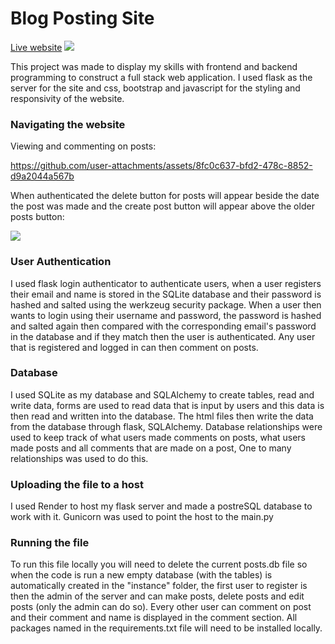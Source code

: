 <h1>Blog Posting Site</h1>
<a href="https://blog-posting-site.onrender.com/">Live website</a>
<img src="https://github.com/user-attachments/assets/295b4775-134e-473a-9251-1e1f9ed9b2a1">

This project was made to display my skills with frontend and backend programming to construct a full stack web application.
I used flask as the server for the site and css, bootstrap and javascript for the styling and responsivity of the website.
<h3>Navigating the website</h3>

<p>Viewing and commenting on posts:</p>

https://github.com/user-attachments/assets/8fc0c637-bfd2-478c-8852-d9a2044a567b
<p>When authenticated the delete button for posts will appear beside the date the post was made and the create post button will appear above the older posts button:</p>
<img src="https://github.com/user-attachments/assets/47934fb5-7e59-4d64-a737-ddf002340ee8">


<h3>User Authentication</h3>

I used flask login authenticator to authenticate users, when a user registers their email and name is stored in the SQLite database and their password is hashed and salted using the werkzeug security package. When a user then wants to login using their username and password, the password is hashed and salted again then compared with the corresponding email's password in the database and if they match then the user is authenticated. Any user that is registered and logged in can then comment on posts. 

<h3>Database</h3>

I used SQLite as my database and SQLAlchemy to create tables, read and write data, forms are used to read data that is input by users and this data is then read and written into the database. The html files then write the data from the database through flask, SQLAlchemy. Database relationships were used to keep track of what users made comments on posts, what users made posts and all comments that are made on a post, One to many relationships was used to do this.

<h3>Uploading the file to a host</h3>

I used Render to host my flask server and made a postreSQL database to work with it. Gunicorn was used to point the host to the main.py 

<h3>Running the file</h3>

To run this file locally you will need to delete the current posts.db file so when the code is run a new empty database (with the tables) is automatically created in the "instance" folder, the first user to register is then the admin of the server and can make posts, delete posts and edit posts (only the admin can do so). Every other user can comment on post and their comment and name is displayed in the comment section. All packages named in the requirements.txt file will need to be installed locally.
